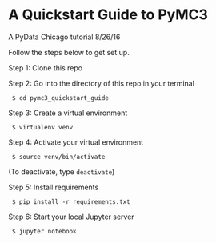 # A Quickstart Guide to PyMC3
A PyData Chicago tutorial
8/26/16

Follow the steps below to get set up.

Step 1: Clone this repo

Step 2: Go into the directory of this repo in your terminal

``` $ cd pymc3_quickstart_guide```

Step 3: Create a virtual environment

``` $ virtualenv venv```

Step 4: Activate your virtual environment

``` $ source venv/bin/activate```

(To deactivate, type `deactivate`)

Step 5: Install requirements

``` $ pip install -r requirements.txt```

Step 6: Start your local Jupyter server

``` $ jupyter notebook```
